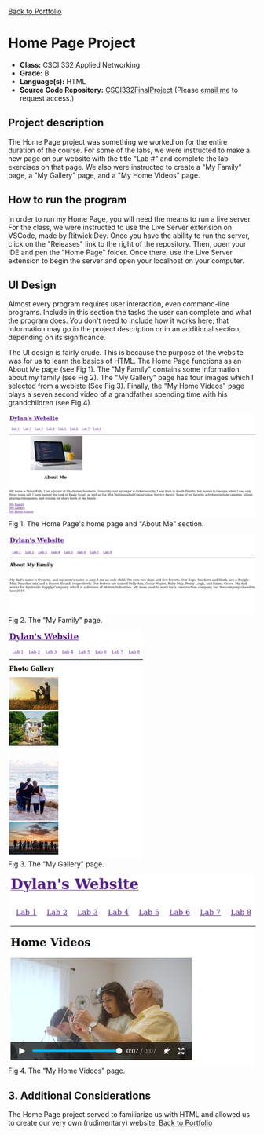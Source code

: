 [Back to Portfolio](./)

Home Page Project
===============

-   **Class:** CSCI 332 Applied Networking
-   **Grade:** B 
-   **Language(s):** HTML
-   **Source Code Repository:** [CSCI332FinalProject](https://github.com/DylanAKelly/CSCI332FinalProject)
    (Please [email me](mailto:dakelly@csustudent.net?subject=GitHub%20Access) to request access.)

## Project description

The Home Page project was something we worked on for the entire duration of the course. For some of the labs, we were instructed to make a new page on our website with the title "Lab #" and complete the lab exercises on that page. We also were instructed to create a "My Family" page, a "My Gallery" page, and a "My Home Videos" page. 

## How to run the program

In order to run my Home Page, you will need the means to run a live server. For the class, we were instructed to use the Live Server extension on VSCode, made by Ritwick Dey. Once you have the ability to run the server, click on the "Releases" link to the right of the repository. Then, open your IDE and pen the "Home Page" folder. Once there, use the Live Server extension to begin the server and open your localhost on your computer. 

## UI Design

Almost every program requires user interaction, even command-line programs. Include in this section the tasks the user can complete and what the program does. You don't need to include how it works here; that information may go in the project description or in an additional section, depending on its significance.

The UI design is fairly crude. This is because the purpose of the website was for us to learn the basics of HTML. The Home Page functions as an About Me page (see Fig 1). The "My Family" contains some information about my family (see Fig 2). The "My Gallery" page has four images which I selected from a webiste (See Fig 3). Finally, the "My Home Videos" page plays a seven second video of a grandfather spending time with his grandchildren (see Fig 4).

![Home Page](images/HomePageFig1.PNG)  
Fig 1. The Home Page's home page and "About Me" section.

![My Family](images/HomePageFig2.PNG)  
Fig 2. The "My Family" page.

![My Gallery](images/HomePageFig3.PNG)  
Fig 3. The "My Gallery" page.

![My Home Videos](images/HomePageFig4.PNG)  
Fig 4. The "My Home Videos" page.

## 3. Additional Considerations

The Home Page project served to familiarize us with HTML and allowed us to create our very own (rudimentary) website.
[Back to Portfolio](./)
